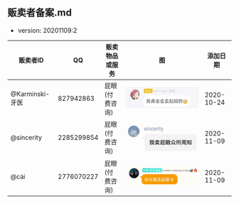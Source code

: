 贩卖者备案.md
------------

- version: 20201109:2

| 贩卖者ID | QQ | 贩卖物品或服务 | 图 | 添加日期 |
|----------|---|---------------|---|---------|
| @Karminski-牙医 | 827942863 | 屁眼 (付费咨询) | ![avatar](../src/assets/images/827942863.jpg) | 2020-10-24 |
| @sincerity | 2285299854 | 屁眼 (付费咨询) | ![avatar](../src/assets/images/2285299854.jpg) | 2020-11-09 |
| @cài | 2776070227 | 屁眼 (付费咨询) | ![avatar](../src/assets/images/2776070227.jpg) | 2020-11-09 |

